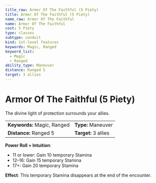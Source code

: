 ```yaml
---
title_raw: Armor Of The Faithful (5 Piety)
title: Armor Of The Faithful (5 Piety)
name_raw: Armor Of The Faithful
name: Armor Of The Faithful
cost: 5 Piety
type: classes
subtype: conduit
kind: 1st-level features
keywords: Magic, Ranged
keyword_list:
  - Magic
  - Ranged
ability_type: Maneuver
distance: Ranged 5
target: 3 allies
---
```


# Armor Of The Faithful (5 Piety)

The divine light of protection surrounds your allies.

|                             |                      |
| :-------------------------- | :------------------- |
| **Keywords:** Magic, Ranged | **Type:** Maneuver   |
| **Distance:** Ranged 5      | **Target:** 3 allies |

**Power Roll + Intuition**:

- 11 or lower: Gain 10 temporary Stamina
- 12–16: Gain 15 temporary Stamina
- 17+: Gain 20 temporary Stamina

**Effect**: This temporary Stamina disappears at the end of the encounter.
